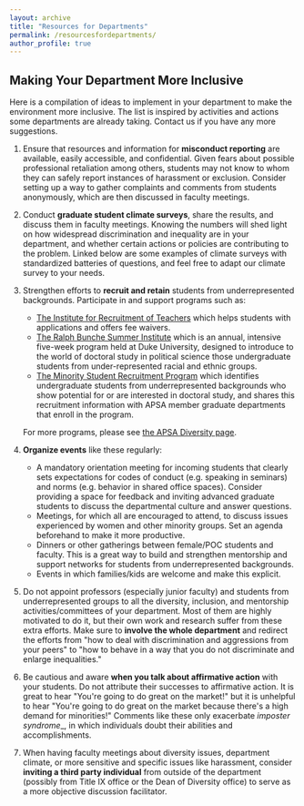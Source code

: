 ```yaml
---
layout: archive
title: "Resources for Departments"
permalink: /resourcesfordepartments/
author_profile: true
---
```


## Making Your Department More Inclusive 

Here is a compilation of ideas to implement in your department to make the environment more inclusive. The list is inspired by activities and actions some departments are already taking. Contact us if you have any more suggestions.
 
1. Ensure that resources and information for **misconduct reporting** are available, easily accessible, and confidential. Given fears about possible professional retaliation among others, students may not know to whom they can safely report instances of harassment or exclusion. Consider setting up a way to gather complaints and comments from students anonymously, which are then discussed in faculty meetings.

2. Conduct **graduate student climate surveys**, share the results, and discuss them in faculty meetings. Knowing the numbers will shed light on how widespread discrimination and inequality are in your department, and whether certain actions or policies are contributing to the problem. Linked below are some examples of climate surveys with standardized batteries of questions, and feel free to adapt our climate survey to your needs. 

3. Strengthen efforts to **recruit and retain** students from underrepresented backgrounds. Participate in and support programs such as: 

    * [The Institute for Recruitment of Teachers](https://www.andover.edu/about/outreach/irt) which helps students with applications and offers fee waivers.
    * [The Ralph Bunche Summer Institute](https://www.apsanet.org/rbsi-programinfo) which is an annual, intensive five-week program held at Duke University, designed to introduce to the world of doctoral study in political science those undergraduate students from under-represented racial and ethnic groups.
    * [The Minority Student Recruitment Program](https://www.apsanet.org/msrp) which identifies undergraduate students from underrepresented backgrounds who show potential for or are interested in doctoral study, and shares this recruitment information with APSA member graduate departments that enroll in the program.

    For more programs, please see [the APSA Diversity page](https://www.apsanet.org/diversityprograms).

4. **Organize events** like these regularly:

    * A mandatory orientation meeting for incoming students that clearly sets expectations for codes of conduct (e.g. speaking in seminars) and norms (e.g. behavior in shared office spaces). Consider providing a space for feedback and inviting advanced graduate students to discuss the departmental culture and answer questions. 
    * Meetings, for which all are encouraged to attend, to discuss issues experienced by women and other minority groups. Set an agenda beforehand to make it more productive.
    * Dinners or other gatherings between female/POC students and faculty. This is a great way to build and strengthen mentorship and support networks for students from underrepresented backgrounds. 
    * Events in which families/kids are welcome and make this explicit. 

5. Do not appoint professors (especially junior faculty) and students from underrepresented groups to all the diversity, inclusion, and mentorship activities/committees of your department. Most of them are highly motivated to do it, but their own work and research suffer from these extra efforts. Make sure to **involve the whole department** and redirect the efforts from "how to deal with discrimination and aggressions from your peers" to "how to behave in a way that you do not discriminate and enlarge inequalities."

6. Be cautious and aware **when you talk about affirmative action** with your students. Do not attribute their successes to affirmative action. It is great to hear "You're going to do great on the market!" but it is unhelpful to hear "You're going to do great on the market because there's a high demand for minorities!" Comments like these only exacerbate _imposter syndrome__, in which individuals doubt their abilities and accomplishments. 

7. When having faculty meetings about diversity issues, department climate, or more sensitive and specific issues like harassment, consider **inviting a third party individual** from outside of the department (possibly from Title IX office or the Dean of Diversity office) to serve as a more objective discussion facilitator.
